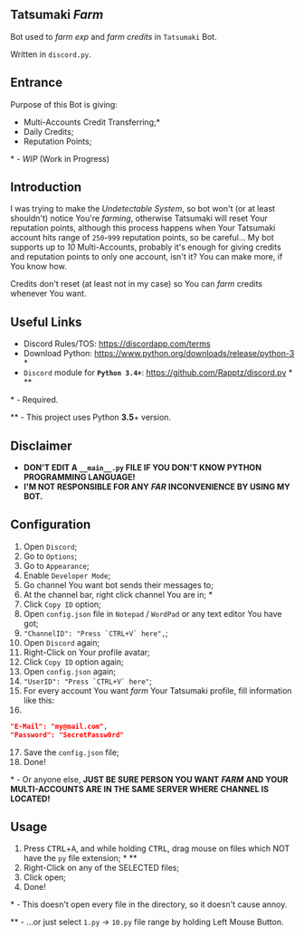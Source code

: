 Tatsumaki *Farm*
---
Bot used to *farm exp* and *farm credits* in `Tatsumaki` Bot.

Written in `discord.py`.

Entrance
---
Purpose of this Bot is giving:
* Multi-Accounts Credit Transferring;*
* Daily Credits;
* Reputation Points;

\* - *WIP* (Work in Progress)

Introduction
---
I was trying to make the *Undetectable System*, so bot won't (or at least shouldn't) notice You're *farming*, otherwise Tatsumaki will reset Your reputation points, although this process happens when Your Tatsumaki account hits range of `250`-`999` reputation points, so be careful...
My bot supports up to *10* Multi-Accounts, probably it's enough for giving credits and reputation points to only one account, isn't it? You can make more, if You know how.

Credits don't reset (at least not in my case) so You can *farm* credits whenever You want.

Useful Links
---
* Discord Rules/TOS: https://discordapp.com/terms
* Download Python: https://www.python.org/downloads/release/python-3 \*
* `Discord` module for **`Python 3.4+`**: https://github.com/Rapptz/discord.py \* \*\*

\* - Required.

\*\* - This project uses Python __**3.5**__+ version.

Disclaimer
---
* **DON'T EDIT A `__main__.py` FILE IF YOU DON'T KNOW PYTHON PROGRAMMING LANGUAGE!**
* **I'M NOT RESPONSIBLE FOR ANY** ***FAR*** **INCONVENIENCE BY USING MY BOT.**

Configuration
---
1. Open `Discord`;
2. Go to `Options`;
3. Go to `Appearance`;
4. Enable `Developer Mode`;
5. Go channel You want bot sends their messages to;
6. At the channel bar, right click channel You are in; *
7. Click `Copy ID` option;
8. Open `config.json` file in `Notepad` / `WordPad` or any text editor You have got;
9. ``"ChannelID": "Press `CTRL+V` here",``;
10. Open `Discord` again;
11. Right-Click on Your profile avatar;
12. Click `Copy ID` option again;
13. Open `config.json` again;
14. ``"UserID": "Press `CTRL+V` here"``;
15. For every account You want *farm* Your Tatsumaki profile, fill information like this:
16.
```json
"E-Mail": "my@mail.com",
"Password": "SecretPassw0rd"
```
17. Save the `config.json` file;
18. Done!

\* - Or anyone else, **JUST BE SURE PERSON YOU WANT** ***FARM*** **AND YOUR MULTI-ACCOUNTS ARE IN THE SAME SERVER WHERE CHANNEL IS LOCATED!**

Usage
---
1. Press <kbd>CTRL</kbd>+<kbd>A</kbd>, and while holding <kbd>CTRL</kbd>, drag mouse on files which NOT have the `py` file extension; \* \*\*
2. Right-Click on any of the SELECTED files;
3. Click open;
4. Done!

\* - This doesn't open every file in the directory, so it doesn't cause annoy.

\*\* - ...or just select `1.py` -> `10.py` file range by holding Left Mouse Button.